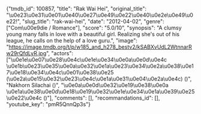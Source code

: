 {"tmdb_id": 100857, "title": "Rak Wai Hei", "original_title": "\u0e23\u0e31\u0e01\u0e40\u0e27\u0e49\u0e22\u0e40\u0e2e\u0e49\u0e22!", "slug_title": "rak-wai-hei", "date": "2012-04-02", "genre": ["Com\u00e9die / Romance"], "score": "5.0/10", "synopsis": "A clumsy young many falls in love with a beautiful girl. Realizing she's out of his league, he calls on the help of a love guru.", "image": "https://image.tmdb.org/t/p/w185_and_h278_bestv2/kSABXvUdL2WtnnarRw29rQfdLyR.jpg", "actors": ["\u0e1e\u0e07\u0e28\u0e4c\u0e1e\u0e34\u0e0a\u0e0d\u0e4c \u0e1b\u0e23\u0e35\u0e0a\u0e32\u0e1a\u0e23\u0e34\u0e2a\u0e38\u0e17\u0e18\u0e34\u0e4c\u0e01\u0e38\u0e25 (\u0e2a\u0e15\u0e32\u0e23\u0e4c\u0e1a\u0e31\u0e04\u0e2a\u0e4c) ()", "Nakhorn Silachai ()", "\u0e0a\u0e0d\u0e32\u0e19\u0e38\u0e0a \u0e1a\u0e38\u0e0d\u0e18\u0e19\u0e32\u0e1e\u0e34\u0e1a\u0e39\u0e25\u0e22\u0e4c ()"], "comments": [], "recommandations_id": [], "youtube_key": "pmR5QnnQp3s"}